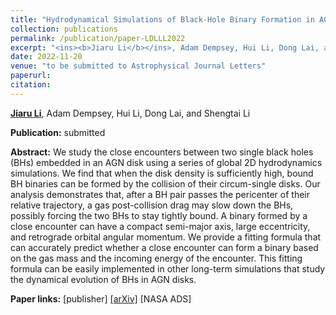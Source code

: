```yaml
---
title: "Hydrodynamical Simulations of Black-Hole Binary Formation in AGN Disks"
collection: publications
permalink: /publication/paper-LDLLL2022
excerpt: "<ins><b>Jiaru Li</b></ins>, Adam Dempsey, Hui Li, Dong Lai, and Shengtai Li, <i> to be submitted</i>"
date: 2022-11-20
venue: "to be submitted to Astrophysical Journal Letters"
paperurl: 
citation:
---
```


<ins><b>Jiaru Li</b></ins>, Adam Dempsey, Hui Li, Dong Lai, and Shengtai Li

<b>Publication:</b>  submitted

<b>Abstract:</b> We study the close encounters between two single black holes (BHs) embedded in an AGN disk using a series of global 2D hydrodynamics simulations. We find that when the disk density is sufficiently high, bound BH binaries can be formed by the collision of their circum-single disks. Our analysis demonstrates that, after a BH pair passes the pericenter of their relative trajectory, a gas post-collision drag may slow down the BHs, possibly forcing the two BHs to stay tightly bound. A binary formed by a close encounter can have a compact semi-major axis, large eccentricity, and retrograde orbital angular momentum. We provide a fitting formula that can accurately predict whether a close encounter can form a binary based on the gas mass and the incoming energy of the encounter. This fitting formula can be easily implemented in other long-term simulations that study the dynamical evolution of BHs in AGN disks.

<b>Paper links:</b>  [publisher]  [[arXiv]](https://arxiv.org/abs/2211.10357)  [NASA ADS]
